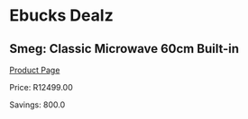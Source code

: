 
# Ebucks Dealz
## Smeg: Classic Microwave 60cm Built-in
[Product Page](https://www.ebucks.com/web/shop/productSelected.do?prodId=1031698735&catId=1196429345)

Price: R12499.00

Savings: 800.0


	